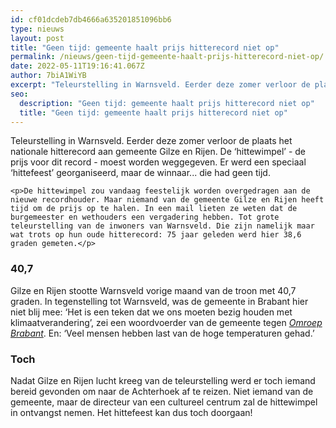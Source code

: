 ```yaml
---
id: cf01dcdeb7db4666a635201851096bb6
type: nieuws
layout: post
title: "Geen tijd: gemeente haalt prijs hitterecord niet op"
permalink: /nieuws/geen-tijd-gemeente-haalt-prijs-hitterecord-niet-op/
date: 2022-05-11T19:16:41.067Z
author: 7biA1WiYB
excerpt: "Teleurstelling in Warnsveld. Eerder deze zomer verloor de plaats het nationale hitterecord aan gemeente Gilze en Rijen. De ‘hittewimpel’ - de prijs voor dit record - moest worden weggegeven. Er werd een speciaal ‘hittefeest’ georganiseerd, maar de winnaar... die had geen tijd.  "
seo:
  description: "Geen tijd: gemeente haalt prijs hitterecord niet op"
  title: "Geen tijd: gemeente haalt prijs hitterecord niet op"
---
```

Teleurstelling in Warnsveld. Eerder deze zomer verloor de plaats het nationale hitterecord aan gemeente Gilze en Rijen. De ‘hittewimpel’ - de prijs voor dit record - moest worden weggegeven. Er werd een speciaal ‘hittefeest’ georganiseerd, maar de winnaar... die had geen tijd.  

    <p>De hittewimpel zou vandaag feestelijk worden overgedragen aan de nieuwe recordhouder. Maar niemand van de gemeente Gilze en Rijen heeft tijd om de prijs op te halen. In een mail lieten ze weten dat de burgemeester en wethouders een vergadering hebben. Tot grote teleurstelling van de inwoners van Warnsveld. Die zijn namelijk maar wat trots op hun oude hitterecord: 75 jaar geleden werd hier 38,6 graden gemeten.</p>
<h3>40,7</h3>
<p>Gilze en Rijen stootte Warnsveld vorige maand van de troon met 40,7 graden. In tegenstelling tot Warnsveld, was de gemeente in Brabant hier niet blij mee: ‘Het is een teken dat we ons moeten bezig houden met klimaatverandering’, zei een woordvoerder van de gemeente tegen <em><a href="https://www.omroepbrabant.nl/nieuws/3055672/Gilze-Rijen-wil-wimpel-die-bij-hitterecord-hoort-niet-ophalen-daarom-doet-Omroep-Brabant-dat">Omroep Brabant</a></em>. En: ‘Veel mensen hebben last van de hoge temperaturen gehad.’</p>
<h3>Toch</h3>
<p>Nadat Gilze en Rijen lucht kreeg van de teleurstelling werd er toch iemand bereid gevonden om naar de Achterhoek af te reizen. Niet iemand van de gemeente, maar de directeur van een cultureel centrum zal de hittewimpel in ontvangst nemen. Het hittefeest kan dus toch doorgaan!</p>  
